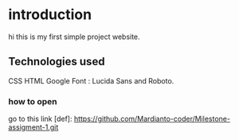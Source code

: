 # introduction

hi this is my first simple project website.

## Technologies used

CSS
HTML
Google Font : Lucida Sans and Roboto.

### how to open

go to this link
[def]: <https://github.com/Mardianto-coder/Milestone-assigment-1.git>
